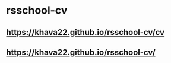 # rsschool-cv
## https://khava22.github.io/rsschool-cv/cv
## https://khava22.github.io/rsschool-cv/
